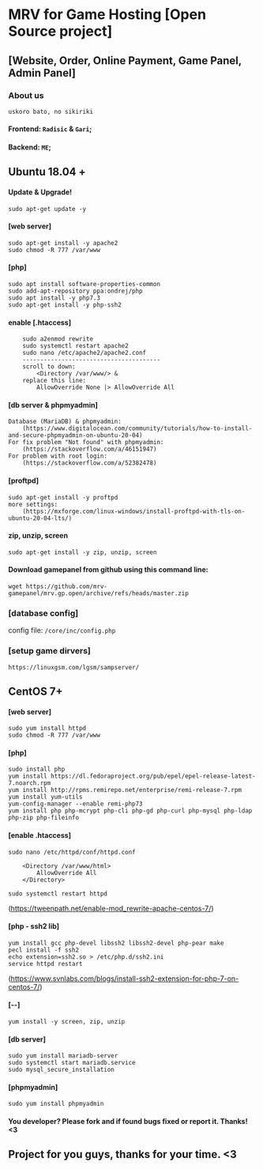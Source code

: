 # MRV for Game Hosting [Open Source project] 
## [Website, Order, Online Payment, Game Panel, Admin Panel]

### About us
``uskoro bato, no sikiriki``

#### Frontend: `Radisic` & `Gari`;
#### Backend: `ME`;


## Ubuntu 18.04 +

#### Update & Upgrade!
	sudo apt-get update -y

#### [web server]
	sudo apt-get install -y apache2
	sudo chmod -R 777 /var/www

#### [php]
	sudo apt install software-properties-common
	sudo add-apt-repository ppa:ondrej/php
	sudo apt install -y php7.3
	sudo apt-get install -y php-ssh2

#### enable [.htaccess]
		sudo a2enmod rewrite
		sudo systemctl restart apache2
		sudo nano /etc/apache2/apache2.conf
		---------------------------------------
		scroll to down:
			<Directory /var/www/> &
		replace this line:
			AllowOverride None |> AllowOverride All

#### [db server & phpmyadmin]
	Database (MariaDB) & phpmyadmin:
		(https://www.digitalocean.com/community/tutorials/how-to-install-and-secure-phpmyadmin-on-ubuntu-20-04)
	For fix problem "Not found" with phpmyadmin:
		(https://stackoverflow.com/a/46151947)
	For problem with root login:
		(https://stackoverflow.com/a/52382478)

#### [proftpd]
	sudo apt-get install -y proftpd
	more settings:
		(https://mxforge.com/linux-windows/install-proftpd-with-tls-on-ubuntu-20-04-lts/)

#### zip, unzip, screen
``sudo apt-get install -y zip, unzip, screen``

#### Download gamepanel from github using this command line:
``wget https://github.com/mrv-gamepanel/mrv.gp.open/archive/refs/heads/master.zip``

### [database config]
config file: ``/core/inc/config.php``

### [setup game dirvers]
``https://linuxgsm.com/lgsm/sampserver/``





## CentOS 7+

#### [web server]
	sudo yum install httpd
	sudo chmod -R 777 /var/www

#### [php]
	sudo install php
	yum install https://dl.fedoraproject.org/pub/epel/epel-release-latest-7.noarch.rpm
	yum install http://rpms.remirepo.net/enterprise/remi-release-7.rpm
	yum install yum-utils
	yum-config-manager --enable remi-php73
	yum install php php-mcrypt php-cli php-gd php-curl php-mysql php-ldap php-zip php-fileinfo

#### [enable .htaccess]
	sudo nano /etc/httpd/conf/httpd.conf
	
		<Directory /var/www/html>
			AllowOverride All
		</Directory>
	
	sudo systemctl restart httpd
(https://tweenpath.net/enable-mod_rewrite-apache-centos-7/)


#### [php - ssh2 lib]
	yum install gcc php-devel libssh2 libssh2-devel php-pear make
	pecl install -f ssh2
	echo extension=ssh2.so > /etc/php.d/ssh2.ini
	service httpd restart
(https://www.svnlabs.com/blogs/install-ssh2-extension-for-php-7-on-centos-7/)

#### [--]
	yum install -y screen, zip, unzip

#### [db server]
	sudo yum install mariadb-server
	sudo systemctl start mariadb.service
	sudo mysql_secure_installation

#### [phpmyadmin]
	sudo yum install phpmyadmin




#### You developer? Please fork and if found bugs fixed or report it. Thanks! <3

## Project for you guys, thanks for your time. <3
